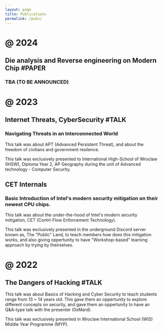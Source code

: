 ```yaml
---
layout: page
title: Publications
permalink: /pubs/
---
```


# @ 2024 

## Die analysis and Reverse engineering on Modern Chip #PAPER ##
### TBA (TO BE ANNOUNCED) ###

# @ 2023 

## **Internet Threats, CyberSecurity** #TALK
### Navigating Threats in an Interconnected World
This talk was about APT (Advanced Persistent Threat), and about the freedom of civilians and government resilence. 

This talk was exclusively presented to International High-School of Wroclaw (IHSW), Diploma Year 2, AP Geography during the unit of Advanced technology - Computer Security. 

## CET Internals 
### Basic Introduction of Intel's modern security mitigation on their newest CPU chips. 
This talk was about the under-the-hood of Intel's modern security mitigation, CET (Contrl-Flow Enforcement Technology). 

This talk was exclusively presented in the underground Discord server known as, The "Public" Land, to teach members how does this mitigation works, and also giving oppertunity to have "Workshop-based" learning approach by trying by theirselves. 

# @ 2022 

## **The Dangers of Hacking** #TALK 
This talk was about Basics of Hacking and Cyber Security to teach students range from 13 ~ 14 years old. This gave them an oppertunity to explore different concepts on security, and gave them an oppertunity to have an Q&A-type talk with the presenter (0xMard).

This talk was exclusively presented in Wroclaw International School (WIS) Middle Year Programme (MYP).


